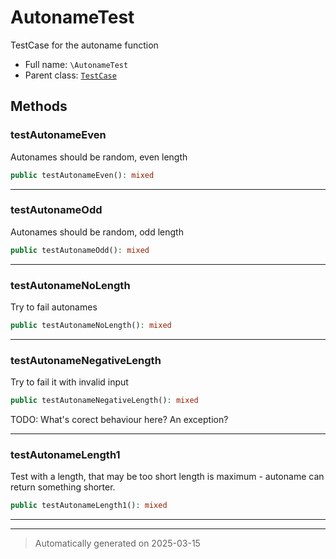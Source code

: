 
# AutonameTest

TestCase for the autoname function



* Full name: `\AutonameTest`
* Parent class: [`TestCase`](./PHPUnit/Framework/TestCase.md)




## Methods


### testAutonameEven

Autonames should be random, even length

```php
public testAutonameEven(): mixed
```












***

### testAutonameOdd

Autonames should be random, odd length

```php
public testAutonameOdd(): mixed
```












***

### testAutonameNoLength

Try to fail autonames

```php
public testAutonameNoLength(): mixed
```












***

### testAutonameNegativeLength

Try to fail it with invalid input

```php
public testAutonameNegativeLength(): mixed
```

TODO: What's corect behaviour here? An exception?










***

### testAutonameLength1

Test with a length, that may be too short
length is maximum - autoname can return something shorter.

```php
public testAutonameLength1(): mixed
```












***


***
> Automatically generated on 2025-03-15
